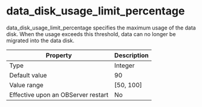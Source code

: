 data_disk_usage_limit_percentage
=====================================================

data_disk_usage_limit_percentage specifies the maximum usage of the data disk. When the usage exceeds this threshold, data can no longer be migrated into the data disk.


| **Property** | **Description** |
|------------------|-------------|
| Type | Integer |
| Default value | 90 |
| Value range | \[50, 100\] |
| Effective upon an OBServer restart | No |



